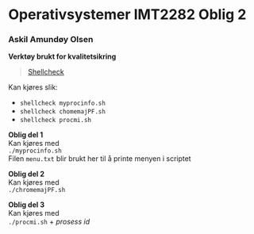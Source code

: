 
# Operativsystemer IMT2282 Oblig 2 <br>
### Askil Amundøy Olsen <br>

**Verktøy brukt for kvalitetsikring** <br>
> [Shellcheck](https://github.com/koalaman/shellcheck) <br>

Kan kjøres slik: <br>
- `shellcheck myprocinfo.sh`
- `shellcheck chomemajPF.sh`
- `shellcheck procmi.sh`

**Oblig del 1**<br>
Kan kjøres med <br>
`./myprocinfo.sh` <br>
Filen `menu.txt` blir brukt her til å printe menyen i scriptet <br>

**Oblig del 2**<br>
Kan kjøres med <br>
`./chromemajPF.sh`

**Oblig del 3**<br>
Kan kjøres med <br>
`./procmi.sh` + *prosess id*


